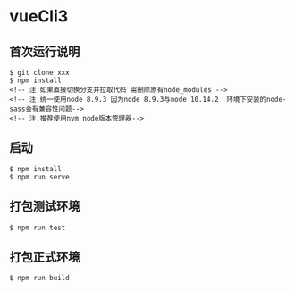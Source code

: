 # vueCli3

## 首次运行说明

```
$ git clone xxx
$ npm install
<!-- 注:如果直接切换分支并拉取代码 需删除原有node_modules -->
<!-- 注:统一使用node 8.9.3 因为node 8.9.3与node 10.14.2  环境下安装的node-sass会有兼容性问题-->
<!-- 注:推荐使用nvm node版本管理器-->
```

## 启动
```
$ npm install
$ npm run serve
```

## 打包测试环境
```
$ npm run test
```

## 打包正式环境
```
$ npm run build
```





